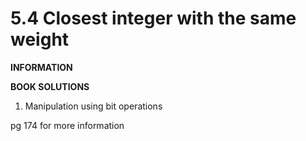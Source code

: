 <h1>5.4 Closest integer with the same weight</h1>

**INFORMATION**


**BOOK SOLUTIONS**

1. Manipulation using bit operations

pg 174 for more information
